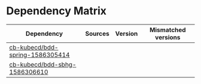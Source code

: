 # Dependency Matrix

Dependency | Sources | Version | Mismatched versions
---------- | ------- | ------- | -------------------
[cb-kubecd/bdd-spring-1586305414](https://github.com/cb-kubecd/bdd-spring-1586305414.git) |  | []() | 
[cb-kubecd/bdd-sbhg-1586306610](https://github.com/cb-kubecd/bdd-sbhg-1586306610.git) |  | []() | 
